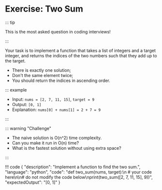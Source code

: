 # Exercise: Two Sum

::: tip

This is the most asked question in coding interviews!

:::

Your task is to implement a function that takes a list of integers and a target integer, and returns the indices of the
two numbers such that they add up to the target.

- There is exactly one solution;
- Don't the same element twice;
- You should return the indices in ascending order.

::: example

- Input: `nums = [2, 7, 11, 15]`, `target = 9`
- Output: `[0, 1]`
- Explanation: `nums[0] + nums[1] = 2 + 7 = 9`

:::

::: warning "Challenge"

- The naive solution is O(n^2) time complexity.
- Can you make it run in O(n) time?
- What is the fastest solution without using extra space?

:::

!!! code
{
"description": "Implement a function to find the two sum.",
"language": "python",
"code": "def two_sum(nums, target):\n # your code here\n\n# do not modify the code below\nprint(two_sum([2, 7, 11, 15],
9))",
"expectedOutput": "[0, 1]"
}
